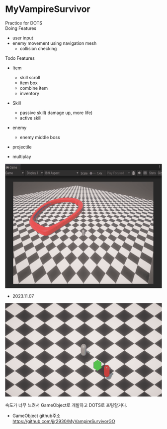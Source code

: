 # MyVampireSurvivor
Practice for DOTS <br>
Doing Features
+ user input
+ enemy movement using navigation mesh
  + collision checking

Todo Features
+ Item
  + skill scroll
  + item box
  + combine item
  + inventory

+ Skill
  + passive skill( damage up, more life)
  + active skill

+ enemy
  + enemy middle boss

+ projectile

+ multiplay
<img width="600" height="400" src="https://github.com/jjr2930/MyVampireSurvivor/blob/main/ReadmeResources/20231027.gif"/>

+ 2023.11.07
<img width="600" height="300" src="https://github.com/jjr2930/MyVampireSurvivor/blob/main/ReadmeResources/Projectile.gif"/>

속도가 너무 느려서 GameObject로 개발하고 DOTS로 포팅할거다.
- GameObject github주소 </br>
https://github.com/jjr2930/MyVampireSurvivorGO
